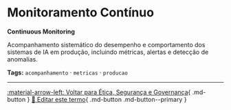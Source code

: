 # Monitoramento Contínuo

**Continuous Monitoring**

Acompanhamento sistemático do desempenho e comportamento dos sistemas de IA em produção, incluindo métricas, alertas e detecção de anomalias.


**Tags:** `acompanhamento` · `metricas` · `producao`

---

[:material-arrow-left: Voltar para Ética, Segurança e Governança](index.md){ .md-button }
[📝 Editar este termo](https://github.com/seu-usuario/glossario-ia/edit/main/glossario.yaml){ .md-button .md-button--primary }
